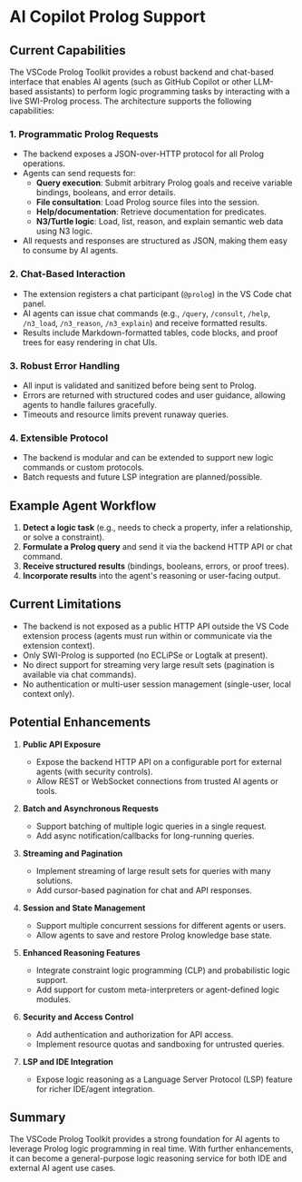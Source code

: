 # AI Copilot Prolog Support

## Current Capabilities

The VSCode Prolog Toolkit provides a robust backend and chat-based interface that enables AI agents (such as GitHub Copilot or other LLM-based assistants) to perform logic programming tasks by interacting with a live SWI-Prolog process. The architecture supports the following capabilities:

### 1. Programmatic Prolog Requests
- The backend exposes a JSON-over-HTTP protocol for all Prolog operations.
- Agents can send requests for:
  - **Query execution**: Submit arbitrary Prolog goals and receive variable bindings, booleans, and error details.
  - **File consultation**: Load Prolog source files into the session.
  - **Help/documentation**: Retrieve documentation for predicates.
  - **N3/Turtle logic**: Load, list, reason, and explain semantic web data using N3 logic.
- All requests and responses are structured as JSON, making them easy to consume by AI agents.

### 2. Chat-Based Interaction
- The extension registers a chat participant (`@prolog`) in the VS Code chat panel.
- AI agents can issue chat commands (e.g., `/query`, `/consult`, `/help`, `/n3_load`, `/n3_reason`, `/n3_explain`) and receive formatted results.
- Results include Markdown-formatted tables, code blocks, and proof trees for easy rendering in chat UIs.

### 3. Robust Error Handling
- All input is validated and sanitized before being sent to Prolog.
- Errors are returned with structured codes and user guidance, allowing agents to handle failures gracefully.
- Timeouts and resource limits prevent runaway queries.

### 4. Extensible Protocol
- The backend is modular and can be extended to support new logic commands or custom protocols.
- Batch requests and future LSP integration are planned/possible.

## Example Agent Workflow

1. **Detect a logic task** (e.g., needs to check a property, infer a relationship, or solve a constraint).
2. **Formulate a Prolog query** and send it via the backend HTTP API or chat command.
3. **Receive structured results** (bindings, booleans, errors, or proof trees).
4. **Incorporate results** into the agent's reasoning or user-facing output.

## Current Limitations

- The backend is not exposed as a public HTTP API outside the VS Code extension process (agents must run within or communicate via the extension context).
- Only SWI-Prolog is supported (no ECLiPSe or Logtalk at present).
- No direct support for streaming very large result sets (pagination is available via chat commands).
- No authentication or multi-user session management (single-user, local context only).

## Potential Enhancements

1. **Public API Exposure**
   - Expose the backend HTTP API on a configurable port for external agents (with security controls).
   - Allow REST or WebSocket connections from trusted AI agents or tools.

2. **Batch and Asynchronous Requests**
   - Support batching of multiple logic queries in a single request.
   - Add async notification/callbacks for long-running queries.

3. **Streaming and Pagination**
   - Implement streaming of large result sets for queries with many solutions.
   - Add cursor-based pagination for chat and API responses.

4. **Session and State Management**
   - Support multiple concurrent sessions for different agents or users.
   - Allow agents to save and restore Prolog knowledge base state.

5. **Enhanced Reasoning Features**
   - Integrate constraint logic programming (CLP) and probabilistic logic support.
   - Add support for custom meta-interpreters or agent-defined logic modules.

6. **Security and Access Control**
   - Add authentication and authorization for API access.
   - Implement resource quotas and sandboxing for untrusted queries.

7. **LSP and IDE Integration**
   - Expose logic reasoning as a Language Server Protocol (LSP) feature for richer IDE/agent integration.

## Summary

The VSCode Prolog Toolkit provides a strong foundation for AI agents to leverage Prolog logic programming in real time. With further enhancements, it can become a general-purpose logic reasoning service for both IDE and external AI agent use cases.
